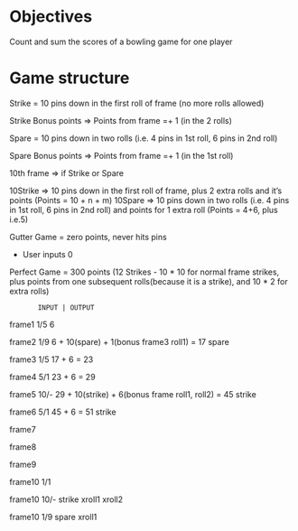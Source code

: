 # Objectives
Count and sum the scores of a bowling game for one player

# Game structure
Strike = 10 pins down in the first roll of frame (no more rolls allowed)

Strike Bonus points => Points from frame =+ 1 (in the 2 rolls)

Spare = 10 pins down in two rolls (i.e. 4 pins in 1st roll, 6 pins in 2nd roll)

Spare Bonus points => Points from frame =+ 1 (in the 1st roll)

10th frame => if Strike or Spare

10Strike => 10 pins down in the first roll of frame, plus 2 extra rolls and it’s points (Points = 10 + n + m)
10Spare => 10 pins down in two rolls (i.e. 4 pins in 1st roll, 6 pins in 2nd roll) and points for 1 extra  roll (Points = 4+6, plus i.e.5)

Gutter Game = zero points, never hits pins
- User inputs 0 


Perfect Game = 300 points (12 Strikes - 10 * 10 for normal frame strikes, plus points from one subsequent rolls(because it is a strike),  and 10 * 2 for extra rolls)

  
           INPUT | OUTPUT
frame1     1/5      6

frame2     1/9      6 + 10(spare) + 1(bonus frame3 roll1) = 17
spare

frame3     1/5      17 + 6 = 23

frame4     5/1      23 + 6 = 29

frame5     10/-     29 + 10(strike) + 6(bonus frame roll1, roll2) = 45
strike

frame6     5/1      45 + 6 = 51
strike

frame7     

frame8

frame9

frame10   1/1

frame10   10/-
strike
xroll1
xroll2


frame10  1/9
spare
xroll1
